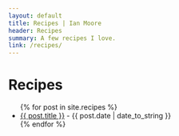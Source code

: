 ```yaml
---
layout: default
title: Recipes | Ian Moore
header: Recipes
summary: A few recipes I love.
link: /recipes/
---
```

<h1>Recipes</h1>
<ul>
{% for post in site.recipes  %}
  <li><a href="{{ post.url }}">{{ post.title }}</a> - {{ post.date | date_to_string }}</li>
{% endfor %}
</ul>
